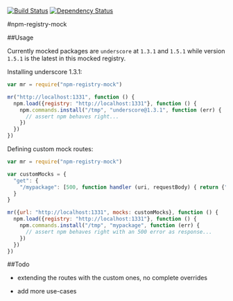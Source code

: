 [![Build Status](https://travis-ci.org/robertkowalski/npm-registry-mock.png?branch=master)](https://travis-ci.org/robertkowalski/npm-registry-mock)
[![Dependency Status](https://gemnasium.com/robertkowalski/npm-registry-mock.png)](https://gemnasium.com/robertkowalski/npm-registry-mock)

#npm-registry-mock


##Usage

Currently mocked packages are `underscore` at `1.3.1` and `1.5.1` while version `1.5.1` is the latest in this mocked registry.

Installing underscore 1.3.1:

```javascript
var mr = require("npm-registry-mock")

mr("http://localhost:1331", function () {
  npm.load({registry: "http://localhost:1331"}, function () {
    npm.commands.install("/tmp", "underscore@1.3.1", function (err) {
      // assert npm behaves right...
    })
  })
})
```

Defining custom mock routes:

```javascript
var mr = require("npm-registry-mock")

var customMocks = {
  "get": {
    "/mypackage": [500, function handler (uri, requestBody) { return {"ente200": "true" } }]
  }
}

mr({url: "http://localhost:1331", mocks: customMocks}, function () {
  npm.load({registry: "http://localhost:1331"}, function () {
    npm.commands.install("/tmp", "mypackage", function (err) {
      // assert npm behaves right with an 500 error as response...
    })
  })
})
```

##Todo

 - extending the routes with the custom ones, no complete overrides

 - add more use-cases